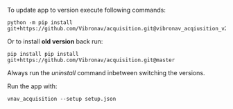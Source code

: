To update app to version execute following commands:

```commandline
python -m pip install git+https://github.com/Vibronav/acquisition.git@vibronav_acqiusition_v2
```

Or to install **old version** back run:
```commandline
pip install pip install git+https://github.com/Vibronav/acquisition.git@master
```
Always run the *uninstall* command inbetween switching the versions.

Run the app with:
```commandline
vnav_acquisition --setup setup.json
```